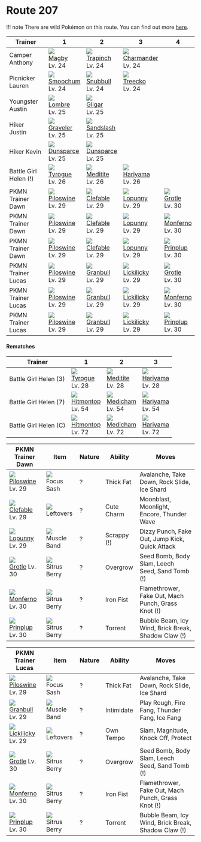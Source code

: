 # Route 207

!!! note
    There are wild Pokémon on this route. You can find out more [here](/wild_pokemon/route_207/).


Trainer               | 1                                    | 2                                    | 3                                    | 4                                    
---                   | ---                                  | ---                                  | ---                                  | ---                                  
Camper Anthony        | ![][240]<br> [Magby]<br> Lv. 24      | ![][328]<br> [Trapinch]<br> Lv. 24   | ![][004]<br> [Charmander]<br> Lv. 24 
Picnicker Lauren      | ![][238]<br> [Smoochum]<br> Lv. 24   | ![][209]<br> [Snubbull]<br> Lv. 24   | ![][252]<br> [Treecko]<br> Lv. 24    
Youngster Austin      | ![][271]<br> [Lombre]<br> Lv. 25     | ![][207]<br> [Gligar]<br> Lv. 25     
Hiker Justin          | ![][075]<br> [Graveler]<br> Lv. 25   | ![][028]<br> [Sandslash]<br> Lv. 25  
Hiker Kevin           | ![][206]<br> [Dunsparce]<br> Lv. 25  | ![][206]<br> [Dunsparce]<br> Lv. 25  
Battle Girl Helen (!) | ![][236]<br> [Tyrogue]<br> Lv. 26    | ![][307]<br> [Meditite]<br> Lv. 26   | ![][297]<br> [Hariyama]<br> Lv. 26   
PKMN Trainer Dawn     | ![][221]<br> [Piloswine]<br> Lv. 29  | ![][036]<br> [Clefable]<br> Lv. 29   | ![][428]<br> [Lopunny]<br> Lv. 29    | ![][388]<br> [Grotle]<br> Lv. 30     
PKMN Trainer Dawn     | ![][221]<br> [Piloswine]<br> Lv. 29  | ![][036]<br> [Clefable]<br> Lv. 29   | ![][428]<br> [Lopunny]<br> Lv. 29    | ![][391]<br> [Monferno]<br> Lv. 30   
PKMN Trainer Dawn     | ![][221]<br> [Piloswine]<br> Lv. 29  | ![][036]<br> [Clefable]<br> Lv. 29   | ![][428]<br> [Lopunny]<br> Lv. 29    | ![][394]<br> [Prinplup]<br> Lv. 30   
PKMN Trainer Lucas    | ![][221]<br> [Piloswine]<br> Lv. 29  | ![][210]<br> [Granbull]<br> Lv. 29   | ![][463]<br> [Lickilicky]<br> Lv. 29 | ![][388]<br> [Grotle]<br> Lv. 30     
PKMN Trainer Lucas    | ![][221]<br> [Piloswine]<br> Lv. 29  | ![][210]<br> [Granbull]<br> Lv. 29   | ![][463]<br> [Lickilicky]<br> Lv. 29 | ![][391]<br> [Monferno]<br> Lv. 30   
PKMN Trainer Lucas    | ![][221]<br> [Piloswine]<br> Lv. 29  | ![][210]<br> [Granbull]<br> Lv. 29   | ![][463]<br> [Lickilicky]<br> Lv. 29 | ![][394]<br> [Prinplup]<br> Lv. 30   

#### Rematches

Trainer               | 1                                   | 2                                   | 3                                   
---                   | ---                                 | ---                                 | ---                                 
Battle Girl Helen (3) | ![][236]<br> [Tyrogue]<br> Lv. 28   | ![][307]<br> [Meditite]<br> Lv. 28  | ![][297]<br> [Hariyama]<br> Lv. 28  
Battle Girl Helen (7) | ![][237]<br> [Hitmontop]<br> Lv. 54 | ![][308]<br> [Medicham]<br> Lv. 54  | ![][297]<br> [Hariyama]<br> Lv. 54  
Battle Girl Helen (C) | ![][237]<br> [Hitmontop]<br> Lv. 72 | ![][308]<br> [Medicham]<br> Lv. 72  | ![][297]<br> [Hariyama]<br> Lv. 72  

PKMN Trainer Dawn | Item         | Nature  | Ability       | Moves
---               | ---          | ---     | ---           | ---
![][221]<br> [Piloswine] Lv. 29       | ![][focus-sash]<br> Focus Sash          | ?        | Thick Fat           | Avalanche, Take Down, Rock Slide, Ice Shard
![][036]<br> [Clefable] Lv. 29        | ![][leftovers]<br> Leftovers            | ?        | Cute Charm          | Moonblast, Moonlight, Encore, Thunder Wave
![][428]<br> [Lopunny] Lv. 29         | ![][muscle-band]<br> Muscle Band        | ?        | Scrappy (!)         | Dizzy Punch, Fake Out, Jump Kick, Quick Attack
![][388]<br> [Grotle] Lv. 30          | ![][sitrus-berry]<br> Sitrus Berry      | ?        | Overgrow            | Seed Bomb, Body Slam, Leech Seed, Sand Tomb     (!)
![][391]<br> [Monferno] Lv. 30        | ![][sitrus-berry]<br> Sitrus Berry      | ?        | Iron Fist           | Flamethrower, Fake Out, Mach Punch, Grass Knot  (!)
![][394]<br> [Prinplup] Lv. 30        | ![][sitrus-berry]<br> Sitrus Berry      | ?        | Torrent             | Bubble Beam, Icy Wind, Brick Break, Shadow Claw (!)

PKMN Trainer Lucas | Item         | Nature  | Ability       | Moves
---                | ---          | ---     | ---           | ---
![][221]<br> [Piloswine] Lv. 29       | ![][focus-sash]<br> Focus Sash          | ?        | Thick Fat           | Avalanche, Take Down, Rock Slide, Ice Shard
![][210]<br> [Granbull] Lv. 29        | ![][muscle-band]<br> Muscle Band        | ?        | Intimidate          | Play Rough, Fire Fang, Thunder Fang, Ice Fang
![][463]<br> [Lickilicky] Lv. 29      | ![][leftovers]<br> Leftovers            | ?        | Own Tempo           | Slam, Magnitude, Knock Off, Protect
![][388]<br> [Grotle] Lv. 30          | ![][sitrus-berry]<br> Sitrus Berry      | ?        | Overgrow            | Seed Bomb, Body Slam, Leech Seed, Sand Tomb     (!)
![][391]<br> [Monferno] Lv. 30        | ![][sitrus-berry]<br> Sitrus Berry      | ?        | Iron Fist           | Flamethrower, Fake Out, Mach Punch, Grass Knot  (!)
![][394]<br> [Prinplup] Lv. 30        | ![][sitrus-berry]<br> Sitrus Berry      | ?        | Torrent             | Bubble Beam, Icy Wind, Brick Break, Shadow Claw (!)


[Charmander]: /pokemon_changes/004/
[Sandslash]: /pokemon_changes/028/
[Clefable]: /pokemon_changes/036/
[Graveler]: /pokemon_changes/075/
[Dunsparce]: /pokemon_changes/206/
[Gligar]: /pokemon_changes/207/
[Snubbull]: /pokemon_changes/209/
[Granbull]: /pokemon_changes/210/
[Piloswine]: /pokemon_changes/221/
[Tyrogue]: /pokemon_changes/236/
[Hitmontop]: /pokemon_changes/237/
[Smoochum]: /pokemon_changes/238/
[Magby]: /pokemon_changes/240/
[Treecko]: /pokemon_changes/252/
[Lombre]: /pokemon_changes/271/
[Hariyama]: /pokemon_changes/297/
[Meditite]: /pokemon_changes/307/
[Medicham]: /pokemon_changes/308/
[Trapinch]: /pokemon_changes/328/
[Grotle]: /pokemon_changes/388/
[Monferno]: /pokemon_changes/391/
[Prinplup]: /pokemon_changes/394/
[Lopunny]: /pokemon_changes/428/
[Lickilicky]: /pokemon_changes/463/
[focus-sash]: /img/items/focus-sash.png
[leftovers]: /img/items/leftovers.png
[muscle-band]: /img/items/muscle-band.png
[sitrus-berry]: /img/items/sitrus-berry.png
[004]: /img/pokemon/004.png
[028]: /img/pokemon/028.png
[036]: /img/pokemon/036.png
[075]: /img/pokemon/075.png
[206]: /img/pokemon/206.png
[207]: /img/pokemon/207.png
[209]: /img/pokemon/209.png
[210]: /img/pokemon/210.png
[221]: /img/pokemon/221.png
[236]: /img/pokemon/236.png
[237]: /img/pokemon/237.png
[238]: /img/pokemon/238.png
[240]: /img/pokemon/240.png
[252]: /img/pokemon/252.png
[271]: /img/pokemon/271.png
[297]: /img/pokemon/297.png
[307]: /img/pokemon/307.png
[308]: /img/pokemon/308.png
[328]: /img/pokemon/328.png
[388]: /img/pokemon/388.png
[391]: /img/pokemon/391.png
[394]: /img/pokemon/394.png
[428]: /img/pokemon/428.png
[463]: /img/pokemon/463.png

